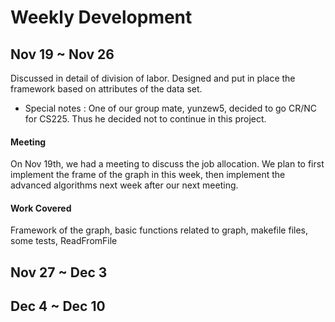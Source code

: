 # Weekly Development

## Nov 19 \~ Nov 26

Discussed in detail of division of labor. Designed and put in place the framework based on attributes of the data set.

* Special notes : One of our group mate, yunzew5, decided to go CR/NC for CS225. Thus he decided not to continue in this project. 

#### Meeting

On Nov 19th, we had a meeting to discuss the job allocation. We plan to first implement the frame of the graph in this week, then implement the advanced algorithms next week after our next meeting.

#### Work Covered

Framework of the graph, basic functions related to graph, makefile files, some tests, ReadFromFile

## Nov 27 \~ Dec 3

## Dec 4 \~ Dec 10

#### 